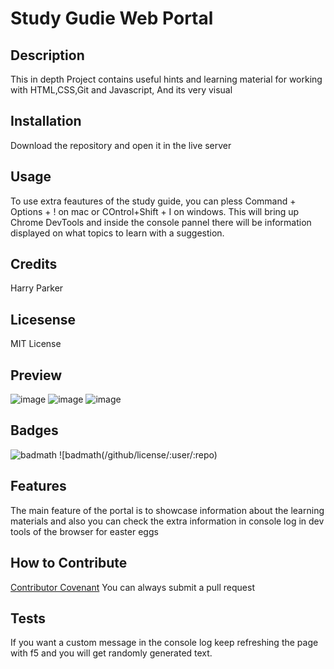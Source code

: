 # Study Gudie Web Portal

## Description

This in depth Project contains useful hints and learning material for working with HTML,CSS,Git and Javascript, And its very visual

## Installation

Download the repository and open it in the live server

## Usage

To use extra feautures of the study guide, you can pless Command + Options + ! on mac or COntrol+Shift + I on windows. This will bring up Chrome DevTools and inside the console pannel there will be information displayed on what topics to learn with a suggestion.

## Credits

Harry Parker

## Licesense

MIT License

## Preview

![image](https://user-images.githubusercontent.com/88850029/217224017-de2122f6-f89e-4368-8a15-2c36bf641125.png)
![image](https://user-images.githubusercontent.com/88850029/217224174-d3ef600e-a3ef-4342-bf33-d1a2a1ddd9dc.png)
![image](https://user-images.githubusercontent.com/88850029/217224283-22131158-8de9-4775-ba01-3eafebdd3edc.png)

## Badges

![badmath](https://img.shields.io/github/languages/top/nielsenjared/badmath)
![badmath(/github/license/:user/:repo)


## Features

The main feature of the portal is to showcase information about the learning materials and also you can check the extra information in console log in dev tools of the browser for easter eggs

## How to Contribute

[Contributor Covenant](https://www.contributor-covenant.org/) 
You can always submit a pull request

## Tests

If you want a custom message in the console log keep refreshing the page with f5 and you will get randomly generated text.
